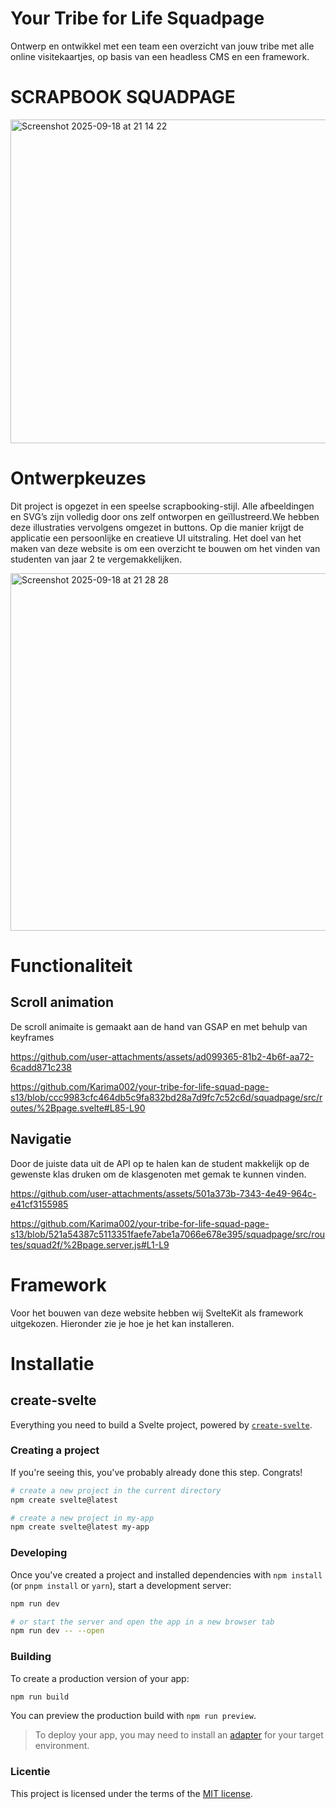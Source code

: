 # Your Tribe for Life Squadpage

Ontwerp en ontwikkel met een team een overzicht van jouw tribe met alle online visitekaartjes, op basis van een headless CMS en een framework.

# SCRAPBOOK SQUADPAGE 
<img width="561" height="518" alt="Screenshot 2025-09-18 at 21 14 22" src="https://github.com/user-attachments/assets/e06d5f7a-7e3f-47d8-8d1e-34d5e8248d0f" />


# Ontwerpkeuzes
Dit project is opgezet in een speelse scrapbooking-stijl. Alle afbeeldingen en SVG’s zijn volledig door ons zelf ontworpen en geïllustreerd.We hebben deze illustraties vervolgens omgezet in buttons. Op die manier krijgt de applicatie een persoonlijke en creatieve UI uitstraling. Het doel van het maken van deze website is om een overzicht te bouwen om het vinden van studenten van jaar 2 te vergemakkelijken.

<img width="707" height="572" alt="Screenshot 2025-09-18 at 21 28 28" src="https://github.com/user-attachments/assets/61b63267-6dd0-41c2-98a1-d0ed14d8a32a" />


# Functionaliteit


## Scroll animation 

De scroll animaite is gemaakt aan de hand van GSAP en met behulp van keyframes

https://github.com/user-attachments/assets/ad099365-81b2-4b6f-aa72-6cadd871c238

https://github.com/Karima002/your-tribe-for-life-squad-page-s13/blob/ccc9983cfc464db5c9fa832bd28a7d9fc7c52c6d/squadpage/src/routes/%2Bpage.svelte#L85-L90

## Navigatie 

Door de juiste data uit de API op te halen kan de student makkelijk op de gewenste klas druken om de klasgenoten met gemak te kunnen vinden.


https://github.com/user-attachments/assets/501a373b-7343-4e49-964c-e41cf3155985

https://github.com/Karima002/your-tribe-for-life-squad-page-s13/blob/521a54387c5113351faefe7abe1a7066e678e395/squadpage/src/routes/squad2f/%2Bpage.server.js#L1-L9

# Framework

Voor het bouwen van deze website hebben wij SvelteKit als framework uitgekozen. Hieronder zie je hoe je het kan installeren. 

# Installatie

## create-svelte

Everything you need to build a Svelte project, powered by [`create-svelte`](https://github.com/sveltejs/kit/tree/main/packages/create-svelte).

### Creating a project

If you're seeing this, you've probably already done this step. Congrats!

```bash
# create a new project in the current directory
npm create svelte@latest

# create a new project in my-app
npm create svelte@latest my-app
```

### Developing

Once you've created a project and installed dependencies with `npm install` (or `pnpm install` or `yarn`), start a development server:

```bash
npm run dev

# or start the server and open the app in a new browser tab
npm run dev -- --open
```

### Building

To create a production version of your app:

```bash
npm run build
```

You can preview the production build with `npm run preview`.

> To deploy your app, you may need to install an [adapter](https://kit.svelte.dev/docs/adapters) for your target environment.

### Licentie

This project is licensed under the terms of the [MIT license](./LICENSE).
